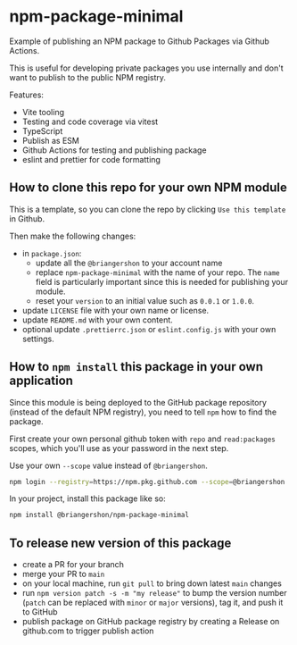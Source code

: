 # npm-package-minimal

Example of publishing an NPM package to Github Packages via Github Actions.

This is useful for developing private packages you use internally and don't want to publish to the public NPM registry.

Features:

- Vite tooling
- Testing and code coverage via vitest
- TypeScript
- Publish as ESM
- Github Actions for testing and publishing package
- eslint and prettier for code formatting

## How to clone this repo for your own NPM module

This is a template, so you can clone the repo by clicking `Use this template` in Github.

Then make the following changes:

- in `package.json`:
  - update all the `@briangershon` to your account name
  - replace `npm-package-minimal` with the name of your repo. The `name` field is particularly important since this is needed for publishing your module.
  - reset your `version` to an initial value such as `0.0.1` or `1.0.0`.
- update `LICENSE` file with your own name or license.
- update `README.md` with your own content.
- optional update `.prettierrc.json` or `eslint.config.js` with your own settings.

## How to `npm install` this package in your own application

Since this module is being deployed to the GitHub package repository (instead of the default NPM registry), you need to tell `npm` how to find the package.

First create your own personal github token with `repo` and `read:packages` scopes, which you'll use as your password in the next step.

Use your own `--scope` value instead of `@briangershon`.

```bash
npm login --registry=https://npm.pkg.github.com --scope=@briangershon
```

In your project, install this package like so:

```bash
npm install @briangershon/npm-package-minimal
```

## To release new version of this package

- create a PR for your branch
- merge your PR to `main`
- on your local machine, run `git pull` to bring down latest `main` changes
- run `npm version patch -s -m "my release"` to bump the version number (`patch` can be replaced with `minor` or `major` versions), tag it, and push it to GitHub
- publish package on GitHub package registry by creating a Release on github.com to trigger publish action
